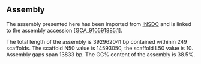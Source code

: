 **Assembly**
--------

The assembly presented here has been imported from [INSDC](http://www.insdc.org) and is linked to the assembly accession [[GCA\_910591885.1](http://www.ebi.ac.uk/ena/data/view/GCA_910591885.1)].

The total length of the assembly is 392962041 bp contained withinin 249 scaffolds.
The scaffold N50 value is 14593050, the scaffold L50 value is 10.
Assembly gaps span 13833 bp. The GC% content of the assembly is 38.5%.
